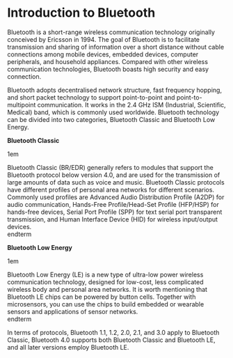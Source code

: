 # Introduction to Bluetooth
Bluetooth is a short-range wireless communication technology originally
conceived by Ericsson in 1994. The goal of Bluetooth is to facilitate
transmission and sharing of information over a short distance without
cable connections among mobile devices, embedded devices, computer
peripherals, and household appliances. Compared with other wireless
communication technologies, Bluetooth boasts high security and easy
connection.

Bluetooth adopts decentralised network structure, fast frequency
hopping, and short packet technology to support point-to-point and
point-to-multipoint communication. It works in the 2.4 GHz ISM
(Industrial, Scientific, Medical) band, which is commonly used
worldwide. Bluetooth technology can be divided into two categories,
Bluetooth Classic and Bluetooth Low Energy.

**Bluetooth Classic**

1em

Bluetooth Classic (BR/EDR) generally refers to modules that support the
Bluetooth protocol below version 4.0, and are used for the transmission
of large amounts of data such as voice and music. Bluetooth Classic
protocols have different profiles of personal area networks for
different scenarios. Commonly used profiles are Advanced Audio
Distribution Profile (A2DP) for audio communication, Hands-Free
Profile/Head-Set Profile (HFP/HSP) for hands-free devices, Serial Port
Profile (SPP) for text serial port transparent transmission, and Human
Interface Device (HID) for wireless input/output devices.\
endterm

**Bluetooth Low Energy**

1em

Bluetooth Low Energy (LE) is a new type of ultra-low power wireless
communication technology, designed for low-cost, less complicated
wireless body and personal area networks. It is worth mentioning that
Bluetooth LE chips can be powered by button cells. Together with
microsensors, you can use the chips to build embedded or wearable
sensors and applications of sensor networks.\
endterm

In terms of protocols, Bluetooth 1.1, 1.2, 2.0, 2.1, and 3.0 apply to
Bluetooth Classic, Bluetooth 4.0 supports both Bluetooth Classic and
Bluetooth LE, and all later versions employ Bluetooth LE.